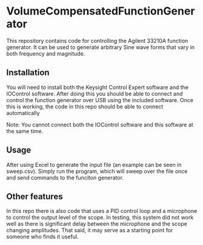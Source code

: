 # VolumeCompensatedFunctionGenerator


This repository contains code for controlling the Agilent 33210A function generator. It can be used to generate arbitrary Sine wave forms that vary in both frequency and magnitude. 

## Installation
You will need to install both the Keysight Control Expert software and the IOControl software. After doing this you should be able to connect and control the function generator over USB using the included software. Once this is working, the code in this repo should be able to connect automatically

Note: You cannot connect both the IOControl software and this software at the same time.

## Usage

After using Excel to generate the input file (an example can be seen in sweep.csv). Simply run the program, which will sweep over the file once and send commands to the funciton generator.


## Other features
In this repo there is also code that uses a PID control loop and a microphone to control the output level of the scope. In testing, this system did not work well as there is significant delay between the microphone and the scope changing amplitudes. That said, it may serve as a starting point for someone who finds it useful.